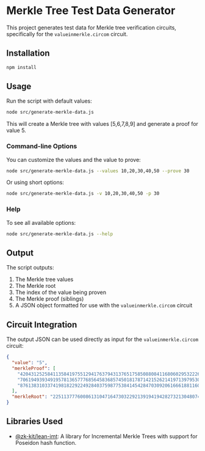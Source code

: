 # Merkle Tree Test Data Generator

This project generates test data for Merkle tree verification circuits, specifically for the `valueinmerkle.circom` circuit.

## Installation

```bash
npm install
```

## Usage

Run the script with default values:

```bash
node src/generate-merkle-data.js
```

This will create a Merkle tree with values [5,6,7,8,9] and generate a proof for value 5.

### Command-line Options

You can customize the values and the value to prove:

```bash
node src/generate-merkle-data.js --values 10,20,30,40,50 --prove 30
```

Or using short options:

```bash
node src/generate-merkle-data.js -v 10,20,30,40,50 -p 30
```

### Help

To see all available options:

```bash
node src/generate-merkle-data.js --help
```

## Output

The script outputs:
1. The Merkle tree values
2. The Merkle root
3. The index of the value being proven
4. The Merkle proof (siblings)
5. A JSON object formatted for use with the `valueinmerkle.circom` circuit

## Circuit Integration

The output JSON can be used directly as input for the `valueinmerkle.circom` circuit:

```json
{
  "value": "5",
  "merkleProof": [
    "4204312525841135841975512941763794313765175850880841168060295322266705003157", 
    "7061949393491957813657776856458368574501817871421526214197139795307327923534",
    "8761383103374198182292249284037598775384145428470309206166618811601037048804" 
  ],
  "merkleRoot": "2251137776008613104716473032292139194194282732130480744409917193732112429739"
}
```

## Libraries Used

- [@zk-kit/lean-imt](https://www.npmjs.com/package/@zk-kit/lean-imt): A library for Incremental Merkle Trees with support for Poseidon hash function. 